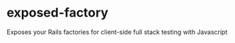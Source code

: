 exposed-factory
===============

Exposes your Rails factories for client-side full stack testing with Javascript

